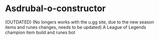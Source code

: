 # Asdrubal-o-constructor
(OUTDATED)
(No longers works with the u.gg site, due to the new season items and runes changes, needs to be updated)
A League of Legends champion item build and runes bot 
